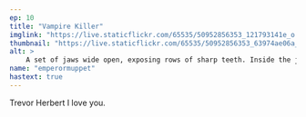 ```yaml
---
ep: 10
title: "Vampire Killer"
imglink: "https://live.staticflickr.com/65535/50952856353_121793141e_o.jpg"
thumbnail: "https://live.staticflickr.com/65535/50952856353_63974ae06a_q.jpg"
alt: >
    A set of jaws wide open, exposing rows of sharp teeth. Inside the jaws there is the black silhouette of a person (Trevor Herbert), he is holding two wooden stakes, and flanked by the words 'Vampire Killer'
name: "emperormuppet"
hastext: true
---
```

Trevor Herbert I love you.